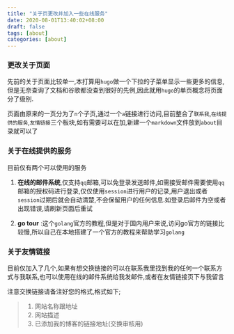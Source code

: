 ```yaml
---
title: "关于页更改并加入一些在线服务"
date: 2020-08-01T13:40:02+08:00
draft: false
tags: [about]
categories: [about]
---
```


### 更改关于页面

先前的关于页面比较单一,本打算用`hugo`做一个下拉的子菜单显示一些更多的信息,但是无奈查询了文档和谷歌都没查到很好的先例,因此就用`hugo`的单页概念将页面分了级别.

页面由原来的一页分为了`n`个子页,通过一个`a`链接进行访问,目前整合了`联系我`,`在线提供的服务`,`友情链接`三个板块,如有需要可以在加,新建一个`markdown`文件放到`about`目录就可以了

### 关于在线提供的服务

目前仅有两个可以使用的服务

1. **在线的邮件系统**,仅支持`qq`邮箱,可以免登录发送邮件,如需接受邮件需要使用`qq`邮箱的授权码进行登录,仅仅使用`session`进行用户的记录,用户退出或者`session`过期后就会自动清楚,不会保留用户的任何信息.如登录后邮件为空或者出现错误,请刷新页面后重试

   

2. **go tour** :这个`golang`官方的教程,但是对于国内用户来说,访问go官方的链接比较慢,所以自己在本地搭建了一个官方的教程来帮助学习`golang`

### 关于友情链接

目前仅加入了几个,如果有想交换链接的可以在联系我里找到我的任何一个联系方式与我联系,也可以使用在线的邮件系统给我发邮件,或者在友情链接页下与我留言

注意交换链接请备注好您的格式,格式如下;

>1. 网站名称跟地址
>2. 网站描述
>3. 已添加我的博客的链接地址(交换审核用)